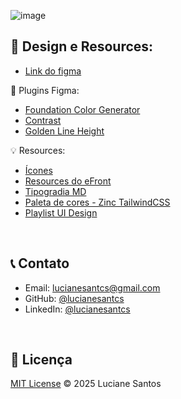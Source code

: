 ![image](https://lucianesantcs.github.io/assets/site-atual-full-C7BkqvgD.png)

## :art: Design e Resources:
- [Link do figma](https://www.figma.com/design/6gDG8RvO69NgvcCSluzW45/projetos-%2F-site-v.02?node-id=716-3286&t=tNZWogXF2Fpefw2I-1)

:mag_right: Plugins Figma:
- [Foundation Color Generator](https://www.figma.com/community/plugin/1024452006068794933/foundation-color-generator)
- [Contrast](https://www.figma.com/community/plugin/748533339900865323/contrast)
- [Golden Line Height](https://www.figma.com/community/plugin/1203442582691456980/golden-line-height)

:bulb: Resources:
- [Ícones](https://lucide.dev/icons/archive) 
- [Resources do eFront](https://iuricode.com/efront/)
- [Tipogradia MD](https://m2.material.io/design/typography/the-type-system.html#type-scale)
- [Paleta de cores - Zinc TailwindCSS](https://tailwindcss.com/docs/colors)
- [Playlist UI Design](https://www.youtube.com/playlist?list=PLNsOFKwcEPxzvqDJcWEGswBEM_zD5RaXr)

<br />

## :telephone_receiver: Contato

- Email: lucianesantcs@gmail.com
- GitHub: [@lucianesantcs](https://github.com/lucianesantcs)
- LinkedIn: [@lucianesantcs](https://linkedin.com/in/lucianesantcs)

<br />

## 📝 Licença

<a href="https://github.com/lucianesantcs/lucianesantcs.github.io/blob/main/LICENSE">MIT License</a> © 2025 Luciane Santos
